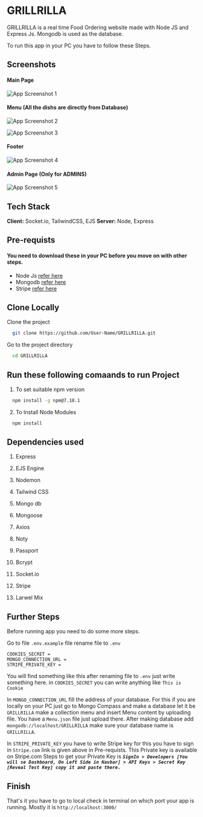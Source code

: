 # GRILLRILLA

GRILLRILLA is a real time Food Ordering website made with Node JS and Express Js.
Mongodb is used as the database.

To run this app in your PC you have to follow these Steps.

## Screenshots

#### Main Page

![App Screenshot 1](/public/img/screenshots/1.png?raw=true "Optional Title")

#### Menu (All the dishs are directly from Database)

![App Screenshot 2](/public/img/screenshots/2.png?raw=true "Optional Title")

![App Screenshot 3](/public/img/screenshots/3.png?raw=true "Optional Title")
#### Footer

![App Screenshot 4](/public/img/screenshots/4.png?raw=true "Optional Title")

#### Admin Page (Only for ADMINS)

![App Screenshot 5](/public/img/screenshots/5.png?raw=true "Optional Title")

## Tech Stack

**Client:** Socket.io, TailwindCSS, EJS
**Server:** Node, Express

## Pre-requists

#### You need to download these in your PC before you move on with other steps.

- Node Js [refer here](https://www.guru99.com/download-install-node-js.html)
- Mongodb [refer here](https://medium.com/@LondonAppBrewery/how-to-download-install-mongodb-on-windows-4ee4b3493514)
- Stripe [refer here](https://stripe.com/en-in)

## Clone Locally

Clone the project

```bash
  git clone https://github.com/User-Name/GRILLRILLA.git
```

Go to the project directory

```bash
  cd GRILLRILLA
```

## Run these following comaands to run Project

1. To set suitable npm version

```bash
  npm install -g npm@7.18.1
```

2. To Install Node Modules

```bash
  npm install
```

## Dependencies used

1. Express

2. EJS Engine

3. Nodemon

4. Tailwind CSS

5. Mongo db

6. Mongoose

7. Axios

8. Noty

9. Passport

10. Bcrypt

11. Socket.io

12. Stripe

13. Larwel Mix


## Further Steps

Before running app you need to do some more steps.

Go to file `.env.example` file rename file to `.env`

```
COOKIES_SECRET =
MONGO_CONNECTION_URL =
STRIPE_PRIVATE_KEY = 
```

You will find something like this after renaming file to `.env` just write something here.
in `COOKIES_SECRET` you can write anything like `This is Cookie`

In `MONGO_CONNECTION_URL` fill the address of your database. For this if you are
locally on your PC just go to Mongo Compass and make a database let it be `GRILLRILLA`
make a collection menu and insert Menu content by uploading file.
You have a `Menu.json` file just upload there.
After making database add `mongodb://localhost/GRILLRILLA` make sure your database name is `GRILLRILLA`.

In `STRIPE_PRIVATE_KEY` you have to write Stripe key for this you have to sign in `Stripe.com` link is given above in Pre-requists. This Private key is available on Stripe.com
Steps to get your Private Key is ***`SignIn > Developers [You will se Dashboard, On Left Side in Navbar] > API Keys > Secret Key [Reveal Test Key] copy it and paste there.`***

## Finish

That's it you have to go to local check in terminal on which port your app is
running. Mostly it is `http://localhost:3000/`
